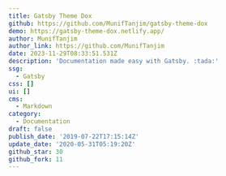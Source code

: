 ```yaml
---
title: Gatsby Theme Dox
github: https://github.com/MunifTanjim/gatsby-theme-dox
demo: https://gatsby-theme-dox.netlify.app/
author: MunifTanjim
author_link: https://github.com/MunifTanjim
date: 2023-11-29T08:33:51.531Z
description: 'Documentation made easy with Gatsby. :tada:'
ssg:
  - Gatsby
css: []
ui: []
cms:
  - Markdown
category:
  - Documentation
draft: false
publish_date: '2019-07-22T17:15:14Z'
update_date: '2020-05-31T05:19:20Z'
github_star: 30
github_fork: 11
---
```

